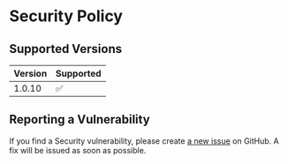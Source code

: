 # Security Policy

## Supported Versions

| Version | Supported          |
| ------- | ------------------ |
| 1.0.10  | :white_check_mark: |

## Reporting a Vulnerability

If you find a Security vulnerability, please create [a new issue](https://github.com/TheAcharya/XLKit/issues) on GitHub. A fix will be issued as soon as possible.

